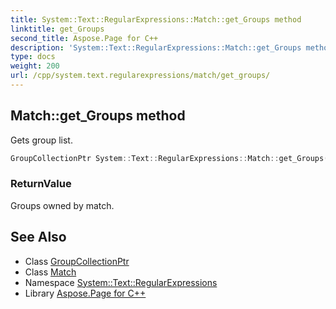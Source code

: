 ```yaml
---
title: System::Text::RegularExpressions::Match::get_Groups method
linktitle: get_Groups
second_title: Aspose.Page for C++
description: 'System::Text::RegularExpressions::Match::get_Groups method. Gets group list in C++.'
type: docs
weight: 200
url: /cpp/system.text.regularexpressions/match/get_groups/
---
```

## Match::get_Groups method


Gets group list.

```cpp
GroupCollectionPtr System::Text::RegularExpressions::Match::get_Groups()
```


### ReturnValue

Groups owned by match.

## See Also

* Class [GroupCollectionPtr](../../groupcollectionptr/)
* Class [Match](../)
* Namespace [System::Text::RegularExpressions](../../)
* Library [Aspose.Page for C++](../../../)
